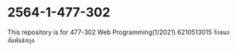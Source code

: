 # 2564-1-477-302
This repository is for 477-302 Web Programming(1/2021)
6210513015 รักชนก สัมพันธ์สกุล
